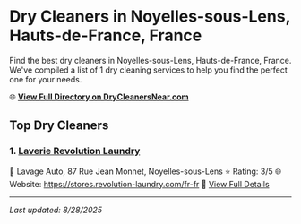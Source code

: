 # Dry Cleaners in Noyelles-sous-Lens, Hauts-de-France, France

Find the best dry cleaners in Noyelles-sous-Lens, Hauts-de-France, France. We've compiled a list of 1 dry cleaning services to help you find the perfect one for your needs.

🌐 **[View Full Directory on DryCleanersNear.com](https://drycleanersnear.com/city/France/Hauts-de-France/Noyelles-sous-Lens)**

## Top Dry Cleaners

### 1. [Laverie Revolution Laundry](https://drycleanersnear.com/dryCleaner/68ae67aac95ff2c6096b16e9/laverie-revolution-laundry)
📍 Lavage Auto, 87 Rue Jean Monnet, Noyelles-sous-Lens
⭐ Rating: 3/5
🌐 Website: https://stores.revolution-laundry.com/fr-fr
🔗 [View Full Details](https://drycleanersnear.com/dryCleaner/68ae67aac95ff2c6096b16e9/laverie-revolution-laundry)


---

*Last updated: 8/28/2025*
